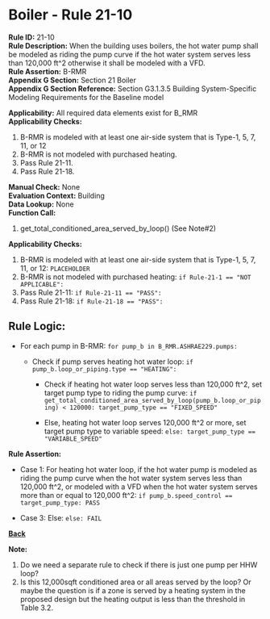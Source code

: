 
# Boiler - Rule 21-10  

**Rule ID:** 21-10  
**Rule Description:** When the building uses boilers, the hot water pump shall be modeled as riding the pump curve if the hot water system serves less than 120,000 ft^2 otherwise it shall be modeled with a VFD.  
**Rule Assertion:** B-RMR  
**Appendix G Section:** Section 21 Boiler  
**Appendix G Section Reference:** Section G3.1.3.5 Building System-Specific Modeling Requirements for the Baseline model  

**Applicability:** All required data elements exist for B_RMR  
**Applicability Checks:**  

1. B-RMR is modeled with at least one air-side system that is Type-1, 5, 7, 11, or 12
2. B-RMR is not modeled with purchased heating.
3. Pass Rule 21-11.
4. Pass Rule 21-18.

**Manual Check:** None  
**Evaluation Context:** Building  
**Data Lookup:** None  
**Function Call:**

1. get_total_conditioned_area_served_by_loop() (See Note#2)

**Applicability Checks:**  

1. B-RMR is modeled with at least one air-side system that is Type-1, 5, 7, 11, or 12: `PLACEHOLDER`
2. B-RMR is not modeled with purchased heating: `if Rule-21-1 == "NOT APPLICABLE":`
3. Pass Rule 21-11: `if Rule-21-11 == "PASS":`
4. Pass Rule 21-18: `if Rule-21-18 == "PASS":`

## Rule Logic:  

- For each pump in B-RMR: `for pump_b in B_RMR.ASHRAE229.pumps:`

  - Check if pump serves heating hot water loop: `if pump_b.loop_or_piping.type == "HEATING":`

    - Check if heating hot water loop serves less than 120,000 ft^2, set target pump type to riding the pump curve: `if get_total_conditioned_area_served_by_loop(pump_b.loop_or_piping) < 120000: target_pump_type == "FIXED_SPEED"`

    - Else, heating hot water loop serves 120,000 ft^2 or more, set target pump type to variable speed: `else: target_pump_type == "VARIABLE_SPEED"`

**Rule Assertion:**

- Case 1: For heating hot water loop, if the hot water pump is modeled as riding the pump curve when the hot water system serves less than 120,000 ft^2, or modeled with a VFD when the hot water system serves more than or equal to 120,000 ft^2: `if pump_b.speed_control == target_pump_type: PASS`

- Case 3: Else: `else: FAIL`

**[Back](../_toc.md)**

**Note:**

1. Do we need a separate rule to check if there is just one pump per HHW loop?
2. Is this 12,000sqft conditioned area or all areas served by the loop? Or maybe the question is if a zone is served by a heating system in the proposed design but the heating output is less than the threshold in Table 3.2.
